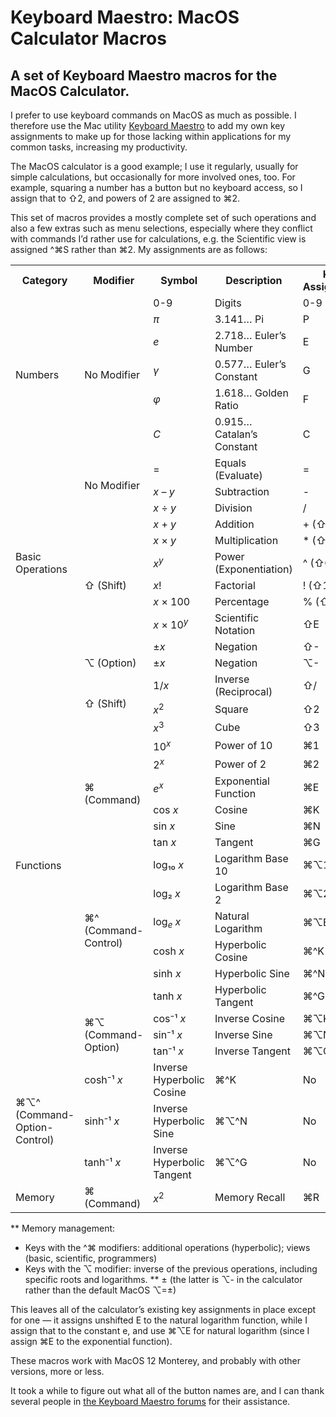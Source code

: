# Keyboard Maestro: MacOS Calculator Macros
## A set of Keyboard Maestro macros for the MacOS Calculator.

I prefer to use keyboard commands on MacOS as much as possible. I therefore use the Mac utility [Keyboard Maestro](https://www.keyboardmaestro.com/main/) to add my own key assignments to make up for those lacking within applications for my common tasks, increasing my productivity.

The MacOS calculator is a good example; I use it regularly, usually for simple calculations, but occasionally for more involved ones, too. For example, squaring a number has a button but no keyboard access, so I assign that to ⇧2, and powers of 2 are assigned to ⌘2.

This set of macros provides a mostly complete set of such operations and also a few extras such as menu selections, especially where they conflict with commands I’d rather use for calculations, e.g. the Scientific view is assigned ^⌘S rather than ⌘2. My assignments are as follows: 

<table>
<tr><th> Category </th><th>  Modifier  </th><th> Symbol </th><th> Description </th><th> Key Assignment </th><th> Built-In </th></tr>
<tr><td rowspan=6> Numbers </td><td rowspan=6> No Modifier </td><td> 0-9 </td><td> Digits </td><td> 0-9 </td><td> Yes </td></tr>
<tr><td> <i>π</i> </td><td> 3.141… Pi                  </td><td>       P        </td><td>   Yes    </td></tr>
<tr><td> <i>e</i> </td><td> 2.718… Euler’s Number      </td><td>       E        </td><td>   No     </td></tr>
<tr><td> <i>γ</i> </td><td> 0.577… Euler’s Constant    </td><td>       G        </td><td>   No     </td></tr>
<tr><td> <i>φ</i> </td><td> 1.618… Golden Ratio        </td><td>       F        </td><td>   No     </td></tr>
<tr><td> <i>C</i> </td><td> 0.915… Catalan’s Constant  </td><td>       C        </td><td>   No     </td></tr>
<tr><td rowspan=11> Basic Operations </td><td rowspan=3> No Modifier </td><td>   = </td><td> Equals (Evaluate)   </td><td>    =     </td><td>   Yes    </td></tr>
<tr><td> <var>x</var> – <var>y</var>              </td><td> Subtraction            </td><td>     -     </td><td>   Yes    </td></tr>
<tr><td> <var>x</var> ÷ <var>y</var>              </td><td> Division               </td><td>     /     </td><td>   Yes    </td></tr>
<tr><td rowspan=7> ⇧ (Shift) </td><td> <var>x</var> + <var>y</var> </td><td> Addition </td><td> + (⇧=) </td><td> Yes </td></tr>
<tr><td> <var>x</var> × <var>y</var>              </td><td> Multiplication         </td><td>    * (⇧8) </td><td>   Yes    </td></tr>
<tr><td> <var>x</var><sup><var>y</var></sup>      </td><td> Power (Exponentiation) </td><td>    ^ (⇧6) </td><td>   Yes    </td></tr>
<tr><td> <var>x</var>!                            </td><td> Factorial              </td><td>    ! (⇧1) </td><td>   Yes    </td></tr>
<tr><td> <var>x</var> × 100                       </td><td> Percentage             </td><td>    % (⇧5) </td><td>   Yes    </td></tr>
<tr><td> <var>x</var> × 10<sup><var>y</var></sup> </td><td> Scientific Notation    </td><td>    ⇧E     </td><td>   Yes    </td></tr>
<tr><td> ±<var>x</var>                            </td><td> Negation               </td><td>    ⇧-     </td><td>   No    </td></tr>
<tr><td> ⌥ (Option) </td><td> ±<var>x</var>       </td><td> Negation               </td><td>    ⌥-     </td><td>   Yes    </td></tr>
<tr><td rowspan=18> Functions </td><td rowspan=3> ⇧ (Shift) </td><td> 1/<var>x</var> </td><td> Inverse (Reciprocal) </td><td> ⇧/ </td><td> No </td></tr>
<tr><td>  <var>x</var><sup>2</sup> </td><td> Square   </td><td>    ⇧2     </td><td>   No    </td></tr>
<tr><td> <var>x</var><sup>3</sup>            </td><td> Cube   </td><td>    ⇧3     </td><td>   No    </td></tr>
<tr><td rowspan=6> ⌘ (Command) </td><td> 10<sup><var>x</var></sup> </td><td> Power of 10 </td><td>    ⌘1     </td><td>   No    </td></tr>
<tr><td> 2<sup><var>x</var></sup> </td><td> Power of 2 </td><td>    ⌘2     </td><td>   No    </td></tr>
<tr><td> <i>e</i><sup><var>x</var></sup> </td><td> Exponential Function </td><td>    ⌘E     </td><td>   No    </td></tr>
<tr><td> cos <var>x</var> </td><td> Cosine   </td><td>    ⌘K     </td><td>   No    </td></tr>
<tr><td> sin <var>x</var> </td><td> Sine     </td><td>    ⌘N     </td><td>   No    </td></tr>
<tr><td> tan <var>x</var> </td><td> Tangent  </td><td>    ⌘G     </td><td>   No    </td></tr>
<tr><td rowspan=6> ⌘^ (Command-Control) </td><td> log₁₀ <var>x</var> </td><td> Logarithm Base 10 </td><td>    ⌘⌥1     </td><td>   No    </td></tr>
<tr><td> log₂ <var>x</var> </td><td> Logarithm Base 2 </td><td>    ⌘⌥2     </td><td>   No    </td></tr>
<tr><td> log<sub><i>e</i></sub> <var>x</var> </td><td> Natural Logarithm </td><td>    ⌘⌥E     </td><td>   No    </td></tr>
<tr><td> cosh <var>x</var> </td><td> Hyperbolic Cosine   </td><td>    ⌘^K     </td><td>   No    </td></tr>
<tr><td> sinh <var>x</var> </td><td> Hyperbolic Sine   </td><td>    ⌘^N     </td><td>   No    </td></tr>
<tr><td> tanh <var>x</var> </td><td> Hyperbolic Tangent   </td><td>    ⌘^G     </td><td>   No    </td></tr>
<tr><td rowspan=3> ⌘⌥ (Command-Option) </td><td> cos⁻¹ <var>x</var> </td><td> Inverse Cosine   </td><td>    ⌘⌥K     </td><td>   No    </td></tr>
<tr><td> sin⁻¹ <var>x</var> </td><td> Inverse Sine   </td><td>    ⌘⌥N     </td><td>   No    </td></tr>
<tr><td> tan⁻¹ <var>x</var> </td><td> Inverse Tangent   </td><td>    ⌘⌥G     </td><td>   No    </td></tr>
<tr><td rowspan=3> ⌘⌥^ (Command-Option-Control) </td><td> cosh⁻¹ <var>x</var> </td><td> Inverse Hyperbolic Cosine   </td><td>    ⌘^K     </td><td>   No    </td></tr>
<tr><td> sinh⁻¹ <var>x</var> </td><td> Inverse Hyperbolic Sine   </td><td>    ⌘⌥^N     </td><td>   No    </td></tr>
<tr><td> tanh⁻¹ <var>x</var> </td><td> Inverse Hyperbolic Tangent   </td><td>    ⌘⌥^G     </td><td>   No    </td></tr>
<tr><td rowspan=1> Memory </td><td rowspan=1> ⌘ (Command) </td><td> <var>x</var><sup>2</sup> </td><td> Memory Recall </td><td> ⌘R </td><td>   No    </td></tr>
</table>


** Memory management:
* Keys with the ^⌘ modifiers: additional operations (hyperbolic); views (basic, scientific, programmers)
* Keys with the ⌥ modifier: inverse of the previous operations, including specific roots and logarithms.
** ± (the latter is ⌥- in the calculator rather than the default MacOS ⌥=±)

This leaves all of the calculator’s existing key assignments in place except for one — it assigns unshifted E to the natural logarithm function, while I assign that to the constant e, and use ⌘⌥E for natural logarithm (since I assign ⌘E to the exponential function).

These macros work with MacOS 12 Monterey, and probably with other versions, more or less.

It took a while to figure out what all of the button names are, and I can thank several people in [the Keyboard Maestro forums](https://forum.keyboardmaestro.com/t/km-macros-can-t-find-all-calculator-buttons/29859) for their assistance.
